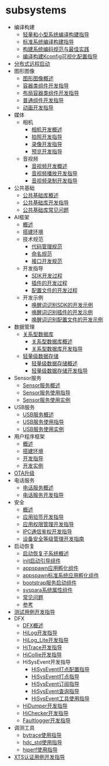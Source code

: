 # subsystems

- 编译构建
    - [轻量和小型系统编译构建指导](subsys-build-mini-lite.md)
    - [标准系统编译构建指导](subsys-build-standard-large.md)
    - [构建系统编码规范与最佳实践](subsys-build-gn-coding-style-and-best-practice.md)
    - [编译构建Kconfig可视化配置指导](subsys-build-gn-kconfig-visual-config-guid.md)
- [分布式远程启动](subsys-remote-start.md)
- 图形图像
    - [图形图像概述](subsys-graphics-overview.md)
    - [容器类组件开发指导](subsys-graphics-container-guide.md)
    - [布局容器类组件开发指导](subsys-graphics-layout-guide.md)
    - [普通组件开发指导](subsys-graphics-common-guide.md)
    - [动画开发指导](subsys-graphics-animation-guide.md)
- 媒体
    - 相机
        - [相机开发概述](subsys-multimedia-camera-overview.md)
        - [拍照开发指导](subsys-multimedia-camera-photo-guide.md)
        - [录像开发指导](subsys-multimedia-camera-record-guide.md)
        - [预览开发指导](subsys-multimedia-camera-preview-guide.md)
    - 音视频
        - [音视频开发概述](subsys-multimedia-video-overview.md)
        - [音视频播放开发指导](subsys-multimedia-video-play-guide.md)
        - [音视频录制开发指导](subsys-multimedia-video-record-guide.md)
- 公共基础
    - [公共基础库概述](subsys-utils-overview.md)
    - [公共基础库开发指导](subsys-utils-guide.md)
    - [公共基础库常见问题](subsys-utils-faqs.md)
- AI框架
    - [概述](subsys-aiframework-guide.md)
    - [搭建环境](subsys-aiframework-envbuild.md)
    - 技术规范
        - [代码管理规范](subsys-aiframework-tech-codemanage.md)
        - [命名规范](subsys-aiframework-tech-name.md)
        - [接口开发规范](subsys-aiframework-tech-interface.md)
    - 开发指导
        - [SDK开发过程](subsys-aiframework-devguide-sdk.md)
        - [插件的开发过程](subsys-aiframework-devguide-plugin.md)
        - [配置文件的开发过程](subsys-aiframework-devguide-conf.md)
    - 开发示例
        - [唤醒词识别SDK的开发示例](subsys-aiframework-demo-sdk.md)
        - [唤醒词识别插件的开发示例](subsys-aiframework-demo-plugin.md)
        - [唤醒词识别配置文件的开发示例](subsys-aiframework-demo-conf.md)
- 数据管理
    - [关系型数据库](subsys-data-relational-database.md)
      - [关系型数据库概述](subsys-data-relational-database-overview.md)
      - [关系型数据库开发指导](subsys-data-relational-database-guide.md)
    - [轻量级数据存储](subsys-data-storage.md)
      - [轻量级数据存储概述](subsys-data-storage-overview.md)
      - [轻量级数据存储开发指导](subsys-data-storage-guide.md)
- Sensor服务
    - [Sensor服务概述](subsys-sensor-overview.md)
    - [Sensor服务使用指导](subsys-sensor-guide.md)
    - [Sensor服务使用实例](subsys-sensor-demo.md)
- USB服务
    - [USB服务概述](subsys-usbservice-overview.md)
    - [USB服务使用指导](subsys-usbservice-guide.md)
    - [USB服务使用实例](subsys-usbservice-demo.md)
- 用户程序框架
    - [概述](subsys-application-framework-overview.md)
    - [搭建环境](subsys-application-framework-envbuild.md)
    - [开发指导](subsys-application-framework-guide.md)
    - [开发实例](subsys-application-framework-demo.md)
- [OTA升级](subsys-ota-guide.md)
- 电话服务
    - [电话服务概述](subsys-tel-overview.md)
    - [电话服务开发指导](subsys-tel-guide.md)
- 安全
    - [概述](subsys-security-overview.md)
    - [应用验签开发指导](subsys-security-sigverify.md)
    - [应用权限管理开发指导](subsys-security-rightmanagement.md)
    - [IPC通信鉴权开发指导](subsys-security-communicationverify.md)
    - [设备安全等级管理开发指南](subsys-security-dslm.md)
- 启动恢复
    - [启动恢复子系统概述](subsys-boot-overview.md)
    - [init启动引导组件](subsys-boot-init.md)
    - [appspawn应用孵化组件](subsys-boot-appspawn.md)
    - [appspawn标准系统应用孵化组件](subsys-boot-appspawn-standard.md)
    - [bootstrap服务启动组件](subsys-boot-bootstrap.md)
    - [syspara系统属性组件](subsys-boot-syspara.md)
    - [常见问题](subsys-boot-faqs.md)
    - [参考](subsys-boot-ref.md)
- [测试用例开发指导](subsys-testguide-test.md)
- DFX
    - [DFX概述](subsys-dfx-overview.md)
    - [HiLog开发指导](subsys-dfx-hilog-rich.md)
    - [HiLog_Lite开发指导](subsys-dfx-hilog-lite.md)
    - [HiTrace开发指导](subsys-dfx-hitrace.md)
    - [HiCollie开发指导](subsys-dfx-hicollie.md)
    - HiSysEvent开发指导
        - [HiSysEvent打点配置指导](subsys-dfx-hisysevent-logging-config.md)
        - [HiSysEvent打点指导](subsys-dfx-hisysevent-logging.md)
        - [HiSysEvent订阅指导](subsys-dfx-hisysevent-listening.md)
        - [HiSysEvent查询指导](subsys-dfx-hisysevent-query.md)
        - [HiSysEvent工具使用指导](subsys-dfx-hisysevent-tool.md)
    - [HiDumper开发指导](subsys-dfx-hidumper.md)
    - [HiChecker开发指导](subsys-dfx-hichecker.md)
    - [Faultlogger开发指导](subsys-dfx-faultlogger.md)
- 调测工具
    - [bytrace使用指导](subsys-toolchain-bytrace-guide.md)
    - [hdc_std使用指导](subsys-toolchain-hdc-guide.md)
    - [hiperf使用指导](subsys-toolchain-hiperf.md)
- [XTS认证用例开发指导](subsys-xts-guide.md)